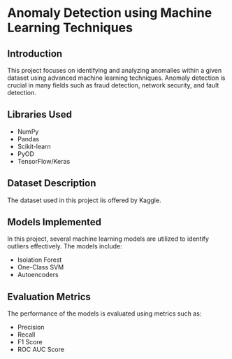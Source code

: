 # Anomaly Detection using Machine Learning Techniques

## Introduction
This project focuses on identifying and analyzing anomalies within a given dataset using advanced machine learning techniques. Anomaly detection is crucial in many fields such as fraud detection, network security, and fault detection.

## Libraries Used
- NumPy
- Pandas
- Scikit-learn
- PyOD
- TensorFlow/Keras

## Dataset Description
The dataset used in this project iis offered by Kaggle.

## Models Implemented
In this project, several machine learning models are utilized to identify outliers effectively. The models include:
- Isolation Forest
- One-Class SVM
- Autoencoders

## Evaluation Metrics
The performance of the models is evaluated using metrics such as:
- Precision
- Recall
- F1 Score
- ROC AUC Score

